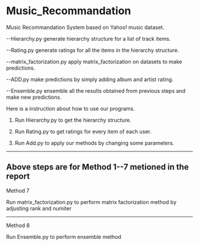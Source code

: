 # Music_Recommandation
Music Recommandation System based on Yahoo! music dataset.

--Hierarchy.py  generate hierarchy structure for a list of track items.

--Rating.py  generate ratings for all the items in the hierarchy structure.

--matrix_factorization.py  apply matrix_factorization on datasets to make predictions.

--ADD.py  make predictions by simply adding album and artist rating.

--Ensemble.py  ensemble all the results obtained from previous steps and make new predictions.


Here is a instruction about how to use our programs.

1. Run Hierarchy.py to get the hierarchy structure.

2. Run Rating.py to get ratings for every item of each user.

3. Run Add.py to apply our methods by changing some parameters.

---------------------------------------------------------------
Above steps are for Method 1--7 metioned in the report
---------------------------------------------------------------

Method 7

Run matrix_factorization.py to perform matrix factorization method by adjusting rank and numiter

---------------------------------------------------------------
Method 8

Run Ensemble.py to perform ensemble method
